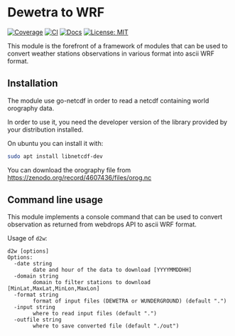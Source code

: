 # Dewetra to WRF

[![Coverage](https://coveralls.io/repos/github/meteocima/dewetra2wrf/badge.svg?branch=master)](https://coveralls.io/github/meteocima/dewetra2wrf?branch=master) [![CI](https://github.com/meteocima/dewetra2wrf/actions/workflows/go.yml/badge.svg)](https://github.com/meteocima/dewetra2wrf/actions/workflows/go.yml) [![Docs](https://pkg.go.dev/badge/github.com/meteocima/dewetra2wrf.svg)](https://pkg.go.dev/github.com/meteocima/dewetra2wrf) [![License: MIT](https://img.shields.io/badge/License-MIT-yellow.svg)](https://opensource.org/licenses/MIT)


This module is the forefront of a framework
of modules that can be used to convert weather
stations observations in various format into ascii
WRF format.


## Installation

The module use go-netcdf in order to read a netcdf
containing world orography data.

In order to use it, you need the developer version of the
library provided by your distribution installed.

On ubuntu you can install it with:

```bash
sudo apt install libnetcdf-dev
```

You can download the orography file from 
https://zenodo.org/record/4607436/files/orog.nc


## Command line usage

This module implements a console command
that can be used to convert observation
as returned from webdrops API to ascii
WRF format.

Usage of `d2w`:

```
d2w [options]
Options:
  -date string
        date and hour of the data to download [YYYYMMDDHH]
  -domain string
        domain to filter stations to download [MinLat,MaxLat,MinLon,MaxLon]
  -format string
        format of input files (DEWETRA or WUNDERGROUND) (default ".")
  -input string
        where to read input files (default ".")
  -outfile string
        where to save converted file (default "./out")
```